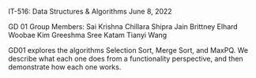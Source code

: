 IT-516: Data Structures & Algorithms
June 8, 2022

GD 01 Group Members: 
Sai Krishna Chillara
Shipra Jain
Brittney Elhard
Woobae Kim
Greeshma Sree Katam
Tianyi Wang

GD01 explores the algorithms Selection Sort, Merge Sort, and MaxPQ. We describe what each one does from a 
functionality perspective, and then demonstrate how each one works. 



